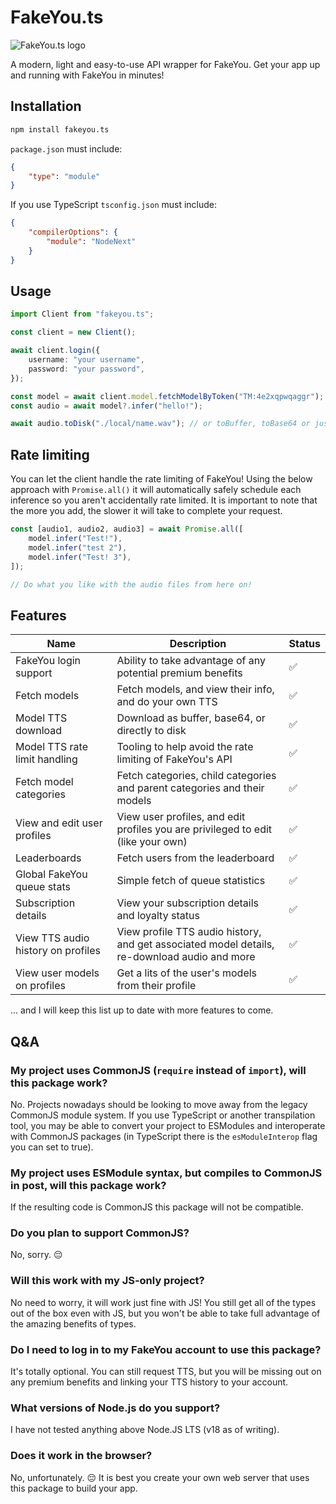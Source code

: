 # FakeYou.ts

![FakeYou.ts logo](https://github.com/jack3898/fakeyou.ts/assets/28375223/c76748e2-0456-4ed9-af06-6a84139e8f51)

A modern, light and easy-to-use API wrapper for FakeYou. Get your app up and running with FakeYou in minutes!

## Installation

```bash
npm install fakeyou.ts
```

`package.json` must include:

```json
{
    "type": "module"
}
```

If you use TypeScript `tsconfig.json` must include:

```json
{
    "compilerOptions": {
        "module": "NodeNext"
    }
}
```

## Usage

```ts
import Client from "fakeyou.ts";

const client = new Client();

await client.login({
    username: "your username",
    password: "your password",
});

const model = await client.model.fetchModelByToken("TM:4e2xqpwqaggr");
const audio = await model?.infer("hello!");

await audio.toDisk("./local/name.wav"); // or toBuffer, toBase64 or just the raw url!
```

## Rate limiting

You can let the client handle the rate limiting of FakeYou! Using the below approach with `Promise.all()` it will automatically safely schedule each inference so you aren't accidentally rate limited. It is important to note that the more you add, the slower it will take to complete your request.

```ts
const [audio1, audio2, audio3] = await Promise.all([
    model.infer("Test!"),
    model.infer("test 2"),
    model.infer("Test! 3"),
]);

// Do what you like with the audio files from here on!
```

## Features

| Name                               | Description                                                                                  | Status |
| ---------------------------------- | -------------------------------------------------------------------------------------------- | ------ |
| FakeYou login support              | Ability to take advantage of any potential premium benefits                                  | ✅     |
| Fetch models                       | Fetch models, and view their info, and do your own TTS                                       | ✅     |
| Model TTS download                 | Download as buffer, base64, or directly to disk                                              | ✅     |
| Model TTS rate limit handling      | Tooling to help avoid the rate limiting of FakeYou's API                                     | ✅     |
| Fetch model categories             | Fetch categories, child categories and parent categories and their models                    | ✅     |
| View and edit user profiles        | View user profiles, and edit profiles you are privileged to edit (like your own)             | ✅     |
| Leaderboards                       | Fetch users from the leaderboard                                                             | ✅     |
| Global FakeYou queue stats         | Simple fetch of queue statistics                                                             | ✅     |
| Subscription details               | View your subscription details and loyalty status                                            | ✅     |
| View TTS audio history on profiles | View profile TTS audio history, and get associated model details, re-download audio and more | ✅     |
| View user models on profiles       | Get a lits of the user's models from their profile                                           | ✅     |

... and I will keep this list up to date with more features to come.

## Q&A

### My project uses CommonJS (`require` instead of `import`), will this package work?

No. Projects nowadays should be looking to move away from the legacy CommonJS module system. If you use TypeScript or another transpilation tool, you may be able to convert your project to ESModules and interoperate with CommonJS packages (in TypeScript there is the `esModuleInterop` flag you can set to true).

### My project uses ESModule syntax, but compiles to CommonJS in post, will this package work?

If the resulting code is CommonJS this package will not be compatible.

### Do you plan to support CommonJS?

No, sorry. 😔

### Will this work with my JS-only project?

No need to worry, it will work just fine with JS! You still get all of the types out of the box even with JS, but you won't be able to take full advantage of the amazing benefits of types.

### Do I need to log in to my FakeYou account to use this package?

It's totally optional. You can still request TTS, but you will be missing out on any premium benefits and linking your TTS history to your account.

### What versions of Node.js do you support?

I have not tested anything above Node.JS LTS (v18 as of writing).

### Does it work in the browser?

No, unfortunately. 😔 It is best you create your own web server that uses this package to build your app.
